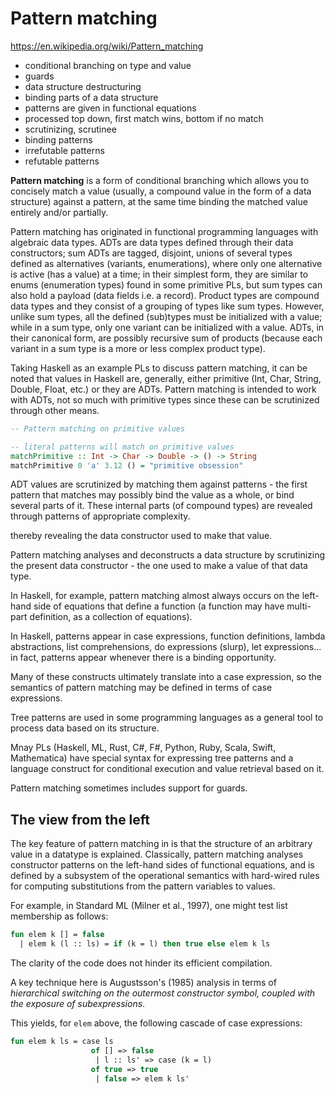 # Pattern matching

https://en.wikipedia.org/wiki/Pattern_matching

- conditional branching on type and value
- guards
- data structure destructuring
- binding parts of a data structure
- patterns are given in functional equations
- processed top down, first match wins, bottom if no match
- scrutinizing, scrutinee
- binding patterns
- irrefutable patterns
- refutable patterns


**Pattern matching** is a form of conditional branching which allows you to concisely match a value (usually, a compound value in the form of a data structure) against a pattern, at the same time binding the matched value entirely and/or partially.

Pattern matching has originated in functional programming languages with algebraic data types. ADTs are data types defined through their data constructors; sum ADTs are tagged, disjoint, unions of several types defined as alternatives (variants, enumerations), where only one alternative is active (has a value) at a time; in their simplest form, they are similar to enums (enumeration types) found in some primitive PLs, but sum types can also hold a payload (data fields i.e. a record). Product types are compound data types and they consist of a grouping of types like sum types. However, unlike sum types, all the defined (sub)types must be initialized with a value; while in a sum type, only one variant can be initialized with a value. ADTs, in their canonical form, are possibly recursive sum of products (because each variant in a sum type is a more or less complex product type).

Taking Haskell as an example PLs to discuss pattern matching, it can be noted that values in Haskell are, generally, either primitive (Int, Char, String, Double, Float, etc.) or they are ADTs. Pattern matching is intended to work with ADTs, not so much with primitive types since these can be scrutinized through other means.

```hs
-- Pattern matching on primitive values

-- literal patterns will match on primitive values
matchPrimitive :: Int -> Char -> Double -> () -> String
matchPrimitive 0 'a' 3.12 () = "primitive obsession"


```





ADT values are scrutinized by matching them against patterns - the first pattern that matches may possibly bind the value as a whole, or bind several parts of it. These internal parts (of compound types) are revealed through patterns of appropriate complexity.

thereby revealing the data constructor used to make that value.

Pattern matching analyses and deconstructs a data structure by scrutinizing the present data constructor - the one used to make a value of that data type.

In Haskell, for example, pattern matching almost always occurs on the left-hand side of equations that define a function (a function may have multi-part definition, as a collection of equations).

In Haskell, patterns appear in case expressions, function definitions, lambda abstractions, list comprehensions, do expressions (slurp), let expressions... in fact, patterns appear whenever there is a binding opportunity.

Many of these constructs ultimately translate into a case expression, so the semantics of pattern matching may be defined in terms of case expressions.

Tree patterns are used in some programming languages as a general tool to process data based on its structure.

Mnay PLs (Haskell, ML, Rust, C#, F#, Python, Ruby, Scala, Swift, Mathematica) have special syntax for expressing tree patterns and a language construct for conditional execution and value retrieval based on it.

Pattern matching sometimes includes support for guards.



## The view from the left

The key feature of pattern matching in is that the structure of an arbitrary value in a datatype is explained. Classically, pattern matching analyses constructor patterns on the left-hand sides of functional equations, and is defined by a subsystem of the operational semantics with hard-wired rules for computing substitutions from the pattern variables to values.

For example, in Standard ML (Milner et al., 1997), one might test list membership as follows:

```sml
fun elem k [] = false
  | elem k (l :: ls) = if (k = l) then true else elem k ls
```

The clarity of the code does not hinder its efficient compilation.

A key technique here is Augustsson's (1985) analysis in terms of *hierarchical switching on the outermost constructor symbol, coupled with the exposure of subexpressions*.

This yields, for `elem` above, the following cascade of case expressions:

```ml
fun elem k ls = case ls
                  of [] => false
                   | l :: ls' => case (k = l)
                  of true => true
                   | false => elem k ls'
```

